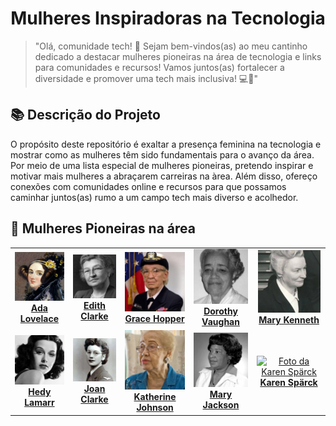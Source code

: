 <h1 align="center">Mulheres Inspiradoras na Tecnologia</h1>

>"Olá, comunidade tech! 👋 Sejam bem-vindos(as) ao meu cantinho dedicado a destacar mulheres pioneiras na área de tecnologia e links para comunidades e recursos! Vamos juntos(as) fortalecer a diversidade e promover uma tech mais inclusiva! 💻🚀"



## 📚 Descrição do Projeto

O propósito deste repositório é exaltar a presença feminina na tecnologia e mostrar como as mulheres têm sido fundamentais para o avanço da área. Por meio de uma lista especial de mulheres pioneiras, pretendo inspirar e motivar mais mulheres a abraçarem carreiras na àrea. Além disso, ofereço conexões com comunidades online e recursos para que possamos caminhar juntos(as) rumo a um campo tech mais diverso e acolhedor.

## 📜 Mulheres Pioneiras na área 

<table>
<tbody>
<tr>
    <td align = "center">
      <a href="https://pt.wikipedia.org/wiki/Ada_Lovelace">
        <img src="https://github.com/talytam/mulheres-inspiradoras-na-tecnologia/blob/main/img/01-AdaLovelace.png" width="100px;" alt="Foto da Ada Lovelace"/><br>
        <b>Ada Lovelace</b>
    </a>
    </td>
    <td align = "center">
      <a href="https://pt.wikipedia.org/wiki/Edith_Clarke">
        <img src="https://github.com/talytam/mulheres-inspiradoras-na-tecnologia/blob/main/img/02-EdithClarke.png" width="100px;" alt="Foto da Edith Clarke"/><br>
        <b>Edith Clarke</b>
    </a>
    </td>
    <td align = "center">
      <a href="https://pt.wikipedia.org/wiki/Grace_Hopper">
        <img src="https://github.com/talytam/mulheres-inspiradoras-na-tecnologia/blob/main/img/03-CommodoreGraceMHopper.png" width="100px;" alt="Foto da Grace Hopper"/><br>
        <b>Grace Hopper</b>
    </a>
    </td>
    <td align = "center">
      <a href="https://pt.wikipedia.org/wiki/Dorothy_Vaughan">
        <img src="https://github.com/talytam/mulheres-inspiradoras-na-tecnologia/blob/main/img/04-DorothyJohnsonVaughan.png" width="100px;" alt="Foto da Dorothy Vaughan"/><br>
        <b>Dorothy Vaughan</b>
    </a>
    </td>
    <td align = "center">
      <a href="https://pt.wikipedia.org/wiki/Mary_Kenneth_Keller">
        <img src="https://github.com/talytam/mulheres-inspiradoras-na-tecnologia/blob/main/img/05-MaryKennethKeller.png" width="100px;" alt="Foto da Mary Kenneth"/><br>
        <b>Mary Kenneth</b>
</tr>
<tr>
<td align = "center">
      <a href="https://pt.wikipedia.org/wiki/Hedy_Lamarr">
        <img src="https://github.com/talytam/mulheres-inspiradoras-na-tecnologia/blob/main/img/06-HedyLamarr.png" width="100px;" alt="Foto da Hedy Lamarr"/><br>
        <b>Hedy Lamarr</b>
    </a>
    </td>
    <td align = "center">
      <a href="https://pt.wikipedia.org/wiki/Joan_Clarke">
        <img src="https://github.com/talytam/mulheres-inspiradoras-na-tecnologia/blob/main/img/07-JoanClarke.png" width="100px;" alt="Foto da Joan Clarke"/><br>
        <b>Joan Clarke</b>
    </a>
    </td>
    <td align = "center">
      <a href="https://pt.wikipedia.org/wiki/Katherine_Johnson">
        <img src="https://github.com/talytam/mulheres-inspiradoras-na-tecnologia/blob/main/img/08-KatherineJohnson.png" width="100px;" alt="Foto da Katherine Johnson"/><br>
        <b>Katherine Johnson</b>
    </a>
    </td>
    <td align = "center">
      <a href="https://pt.wikipedia.org/wiki/Mary_Jackson">
        <img src="https://github.com/talytam/mulheres-inspiradoras-na-tecnologia/blob/main/img/09-MaryJackson.png" width="100px;" alt="Foto da Mary Jackson"/><br>
        <b>Mary Jackson</b>
      </a>
     </td>
    <td align = "center">
      <a href="https://pt.wikipedia.org/wiki/Karen_Sp%C3%A4rck_Jones">
        <img src="https://github.com/talytam/mulheres-inspiradoras-na-tecnologia/blob/main/img/10-KarenSp%C3%A4rckJones.png" width="100px;" alt="Foto da Karen Spärck"/><br>
        <b>Karen Spärck</b>
      </a>
     </td>
</tbody>
</tr>
</table>



